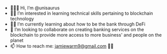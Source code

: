 - 👋🦄🦖 Hi, I’m @unisaurus
- 👀🔗 I’m interested in learning technical skills pertaining to blockchain technology 
- 🌱💸 I’m currently learning about how to be the bank through DeFi
- 🏦 I’m looking to collaborate on creating banking services on the blockchain to provide more access to more business' and people on the planet
- 📫 How to reach me: jamiewarm9@gmail.com 👊🏼

<!---
unisaurus/unisaurus is a ✨ special ✨ repository because its `README.md` (this file) appears on your GitHub profile.
You can click the Preview link to take a look at your changes.
--->
